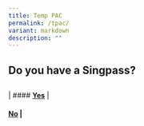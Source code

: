 ```yaml
---
title: Temp PAC
permalink: /tpac/
variant: markdown
description: ""
---
```

## Do you have a Singpass?
## 


| #### **[Yes](https://form.gov.sg/6554650c56b2b20012ba03a5)** | 
#### **[No](https://form.gov.sg/6560180253a532001203f5eb)** |
